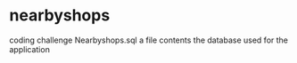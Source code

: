 # nearbyshops
coding challenge
Nearbyshops.sql a file contents the database used for the application
